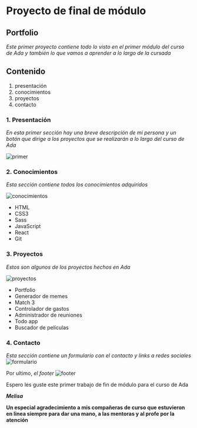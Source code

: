 # Proyecto de final de módulo
## Portfolio
*Este primer proyecto contiene todo lo visto en el primer módulo del curso de Ada y también lo que vamos a aprender a lo largo de la cursada*

## Contenido
1. presentación
2. conocimientos
3. proyectos
4. contacto

### 1. Presentación
*En esta primer sección hay una breve descripción de mi persona y un botón que dirige a los proyectos que se realizarán a lo largo del curso de Ada*

![primer](https://user-images.githubusercontent.com/90646792/136711402-b01f114f-d4c0-4462-ac3d-8aabb7bb2aee.png)

### 2. Conocimientos
*Esta sección contiene todos los conocimientos adquiridos*

![conocimientos](https://user-images.githubusercontent.com/90646792/136711590-041e0071-00d4-4374-b3d9-797560c72592.png)

- HTML
- CSS3
- Sass
- JavaScript
- React
- Git

### 3. Proyectos
*Estos son algunos de los proyectos hechos en Ada*

![proyectos](https://user-images.githubusercontent.com/90646792/136712104-0aa9e92e-44cb-4c97-9eca-07e26c3071b9.png)

- Portfolio 
- Generador de memes
- Match 3
- Controlador de gastos
- Administrador de reuniones
- Todo app
- Buscador de películas 

### 4. Contacto
*Esta sección contiene un formulario con el contacto y links a redes sociales*
![formulario](https://user-images.githubusercontent.com/90646792/136712369-fd3fcc7d-ed42-41e2-9d1c-bd36b928d9ab.png)

Por ultimo, *el footer*
![footer](https://user-images.githubusercontent.com/90646792/136712466-5fb51f0f-407a-4b39-949c-2be0be25ee23.png)

Espero les guste este primer trabajo de fin de módulo para el curso de Ada


***Melisa***


**Un especial agradecimiento a mis compañeras de curso que estuvieron en linea siempre para dar una mano, a las mentoras y al profe por la atención**




